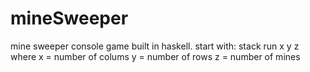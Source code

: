 # mineSweeper
mine sweeper console game built in haskell.
start with: stack run x y z where
  x = number of colums
  y = number of rows
  z = number of mines
